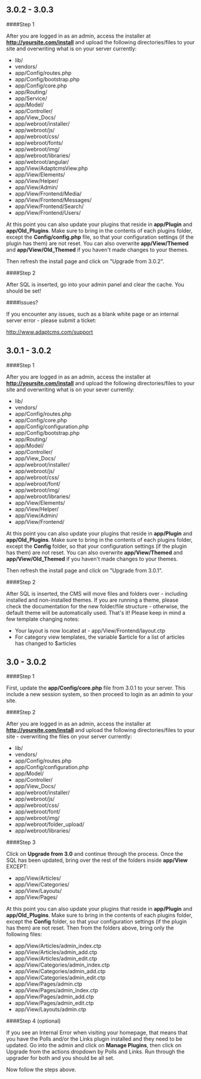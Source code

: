 3.0.2 - 3.0.3
-------------

####Step 1

After you are logged in as an admin, access the installer at <strong>http://yoursite.com/install</strong> and upload the following directories/files to your site and overwriting what is on your server currently:

* lib/
* vendors/
* app/Config/routes.php
* app/Config/bootstrap.php
* app/Config/core.php
* app/Routing/
* app/Service/
* app/Model/
* app/Controller/
* app/View_Docs/
* app/webroot/installer/
* app/webroot/js/
* app/webroot/css/
* app/webroot/fonts/
* app/webroot/img/
* app/webroot/libraries/
* app/webroot/angular/
* app/View/AdaptcmsView.php
* app/View/Elements/
* app/View/Helper/
* app/View/Admin/
* app/View/Frontend/Media/
* app/View/Frontend/Messages/
* app/View/Frontend/Search/
* app/View/Frontend/Users/

At this point you can also update your plugins that reside in <strong>app/Plugin</strong> and <strong>app/Old_Plugins</strong>. Make sure to bring in the contents of each plugins
folder, except the <strong>Config/config.php</strong> file, so that your configuration settings (if the plugin has them) are not reset. You can also overwrite <strong>app/View/Themed</strong> and <strong>app/View/Old_Themed</strong> if you haven't made changes to your themes.

Then refresh the install page and click on "Upgrade from 3.0.2".

####Step 2

After SQL is inserted, go into your admin panel and clear the cache. You should be set!

####Issues?

If you encounter any issues, such as a blank white page or an internal server error - please submit a ticket:

http://www.adaptcms.com/support

3.0.1 - 3.0.2
-------------

####Step 1

After you are logged in as an admin, access the installer at <strong>http://yoursite.com/install</strong> and upload the following directories/files to your site and overwriting what is on your sever currently:

* lib/
* vendors/
* app/Config/routes.php
* app/Config/core.php
* app/Config/configuration.php
* app/Config/bootstrap.php
* app/Routing/
* app/Model/
* app/Controller/
* app/View_Docs/
* app/webroot/installer/
* app/webroot/js/
* app/webroot/css/
* app/webroot/font/
* app/webroot/img/
* app/webroot/libraries/
* app/View/Elements/
* app/View/Helper/
* app/View/Admin/
* app/View/Frontend/

At this point you can also update your plugins that reside in <strong>app/Plugin</strong> and <strong>app/Old_Plugins</strong>. Make sure to bring in the contents of each plugins
folder, except the <strong>Config</strong> folder, so that your configuration settings (if the plugin has them) are not reset. You can also overwrite <strong>app/View/Themed</strong> and <strong>app/View/Old_Themed</strong> if you haven't made changes to your themes.

Then refresh the install page and click on "Upgrade from 3.0.1".

####Step 2

After SQL is inserted, the CMS will move files and folders over - including installed and non-installed themes. If you are running a theme, please check the documentation for the new folder/file structure - otherwise, the default theme will be automatically used. That's it! Please keep in mind a few template changing notes:

* Your layout is now located at - app/View/Frontend/layout.ctp
* For category view templates, the variable $article for a list of articles has changed to $articles

3.0 - 3.0.2
-----------

####Step 1

First, update the <strong>app/Config/core.php</strong> file from 3.0.1 to your server. This include a new session system, so then proceed to login as an admin to your site.

####Step 2

After you are logged in as an admin, access the installer at <strong>http://yoursite.com/install</strong> and upload the following directories/files to your site - overwriting the files on
your server currently:

* lib/
* vendors/
* app/Config/routes.php
* app/Config/configuration.php
* app/Model/
* app/Controller/
* app/View_Docs/
* app/webroot/installer/
* app/webroot/js/
* app/webroot/css/
* app/webroot/font/
* app/webroot/img/
* app/webroot/folder_upload/
* app/webroot/libraries/

####Step 3

Click on <strong>Upgrade from 3.0</strong> and continue through the process. Once the SQL has been updated, bring over the rest of the folders inside <strong>app/View</strong> EXCEPT:

* app/View/Articles/
* app/View/Categories/
* app/View/Layouts/
* app/View/Pages/

At this point you can also update your plugins that reside in <strong>app/Plugin</strong> and <strong>app/Old_Plugins</strong>. Make sure to bring in the contents of each plugins
folder, except the <strong>Config</strong> folder, so that your configuration settings (if the plugin has them) are not reset. Then from the folders above, bring only the
following files:

* app/View/Articles/admin_index.ctp
* app/View/Articles/admin_add.ctp
* app/View/Articles/admin_edit.ctp
* app/View/Categories/admin_index.ctp
* app/View/Categories/admin_add.ctp
* app/View/Categories/admin_edit.ctp
* app/View/Pages/admin.ctp
* app/View/Pages/admin_index.ctp
* app/View/Pages/admin_add.ctp
* app/View/Pages/admin_edit.ctp
* app/View/Layouts/admin.ctp

####Step 4 (optional)

If you see an Internal Error when visiting your homepage, that means that you have the Polls and/or the Links plugin installed and they need to be updated. Go into the admin and click on
<strong>Manage Plugins</strong>, then click on Upgrade from the actions dropdown by Polls and Links. Run through the upgrader for both and you should be all set.

Now follow the steps above.